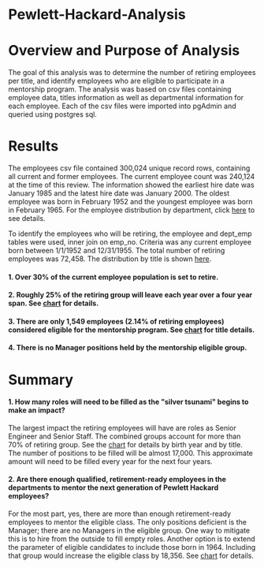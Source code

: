 # Pewlett-Hackard-Analysis

# Overview and Purpose of Analysis
The goal of this analysis was to determine the number of retiring employees per title, and identify employees who are eligible to participate in a mentorship program.  The analysis was based on csv files containing employee data, titles information as well as departmental information for each employee.  Each of the csv files were imported into pgAdmin and queried using postgres sql.

# Results
The employees csv file contained 300,024 unique record rows, containing all current and former employees.  The current employee count was 240,124 at the time of this review.  The information showed the earliest hire date was January 1985 and the latest hire date was January 2000.  The oldest employee was born in February 1952 and the youngest employee was born in February 1965. For the employee distribution by department, click [here](https://github.com/Eblakeiii/Pewlett-Hackard-Analysis/blob/master/Data/current_emp.png) to see details.

To identify the employees who will be retiring, the employee and dept_emp tables were used, inner join on emp_no.  Criteria was any current employee born between 1/1/1952 and 12/31/1955.  The total number of retiring employees was 72,458.  The distribution by title is shown [here](https://github.com/Eblakeiii/Pewlett-Hackard-Analysis/blob/master/Data/retiring_emp.png).

#### 1.  Over 30% of the current employee population is set to retire.
#### 2.  Roughly 25% of the retiring group will leave each year over a four year span.  See [chart](https://github.com/Eblakeiii/Pewlett-Hackard-Analysis/blob/master/Data/retiring_by_dob_yr.png) for details.
#### 3.  There are only 1,549 employees (2.14% of retiring employees) considered eligible for the mentorship program.  See [chart](  ) for title details.
#### 4.  There is no Manager positions held by the mentorship eligible group.

# Summary
#### 1. How many roles will need to be filled as the "silver tsunami" begins to make an impact?
The largest impact the retiring employees will have are roles as Senior Engineer and Senior Staff.  The combined groups account for more than 70% of retiring group.  See the [chart]( ) for details by birth year and by title.  The number of positions to be filled will be almost 17,000.  This approximate amount will need to be filled every year for the next four years.  

#### 2. Are there enough qualified, retirement-ready employees in the departments to mentor the next generation of Pewlett Hackard employees?
For the most part, yes, there are more than enough retirement-ready employees to mentor the eligible class.  The only positions deficient is the Manager; there are no Managers in the eligible group.  One way to mitigate this is to hire from the outside to fill empty roles.  Another option is to extend the parameter of eligible candidates to include those born in 1964.  Including that group would increase the eligible class by 18,356.  See [chart](  ) for details.   
